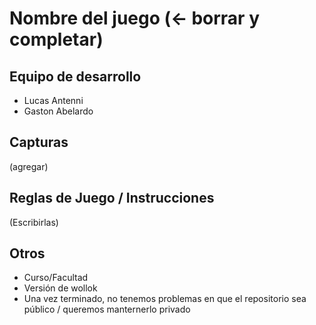 # Nombre del juego (<- borrar y completar)

## Equipo de desarrollo

- Lucas Antenni
- Gaston Abelardo

## Capturas

(agregar)

## Reglas de Juego / Instrucciones

(Escribirlas)


## Otros

- Curso/Facultad
- Versión de wollok
- Una vez terminado, no tenemos problemas en que el repositorio sea público / queremos manternerlo privado
